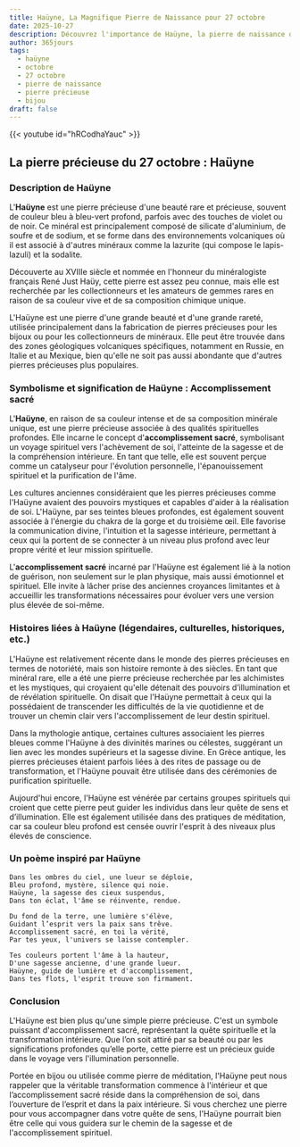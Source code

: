 ```yaml
---
title: Haüyne, La Magnifique Pierre de Naissance pour 27 octobre
date: 2025-10-27
description: Découvrez l'importance de Haüyne, la pierre de naissance du 27 octobre qui symbolise Accomplissement sacré. Laissez sa beauté et sa signification illuminer votre journée.
author: 365jours
tags:
  - haüyne
  - octobre
  - 27 octobre
  - pierre de naissance
  - pierre précieuse
  - bijou
draft: false
---
```


{{< youtube id="hRCodhaYauc" >}}

## La pierre précieuse du 27 octobre : Haüyne

### Description de Haüyne

L'**Haüyne** est une pierre précieuse d'une beauté rare et précieuse, souvent de couleur bleu à bleu-vert profond, parfois avec des touches de violet ou de noir. Ce minéral est principalement composé de silicate d'aluminium, de soufre et de sodium, et se forme dans des environnements volcaniques où il est associé à d'autres minéraux comme la lazurite (qui compose le lapis-lazuli) et la sodalite.

Découverte au XVIIIe siècle et nommée en l'honneur du minéralogiste français René Just Haüy, cette pierre est assez peu connue, mais elle est recherchée par les collectionneurs et les amateurs de gemmes rares en raison de sa couleur vive et de sa composition chimique unique.

L'Haüyne est une pierre d'une grande beauté et d'une grande rareté, utilisée principalement dans la fabrication de pierres précieuses pour les bijoux ou pour les collectionneurs de minéraux. Elle peut être trouvée dans des zones géologiques volcaniques spécifiques, notamment en Russie, en Italie et au Mexique, bien qu'elle ne soit pas aussi abondante que d'autres pierres précieuses plus populaires.

### Symbolisme et signification de Haüyne : Accomplissement sacré

L'**Haüyne**, en raison de sa couleur intense et de sa composition minérale unique, est une pierre précieuse associée à des qualités spirituelles profondes. Elle incarne le concept d'**accomplissement sacré**, symbolisant un voyage spirituel vers l'achèvement de soi, l'atteinte de la sagesse et de la compréhension intérieure. En tant que telle, elle est souvent perçue comme un catalyseur pour l'évolution personnelle, l'épanouissement spirituel et la purification de l'âme.

Les cultures anciennes considéraient que les pierres précieuses comme l'Haüyne avaient des pouvoirs mystiques et capables d'aider à la réalisation de soi. L'Haüyne, par ses teintes bleues profondes, est également souvent associée à l'énergie du chakra de la gorge et du troisième œil. Elle favorise la communication divine, l'intuition et la sagesse intérieure, permettant à ceux qui la portent de se connecter à un niveau plus profond avec leur propre vérité et leur mission spirituelle.

L'**accomplissement sacré** incarné par l'Haüyne est également lié à la notion de guérison, non seulement sur le plan physique, mais aussi émotionnel et spirituel. Elle invite à lâcher prise des anciennes croyances limitantes et à accueillir les transformations nécessaires pour évoluer vers une version plus élevée de soi-même.

### Histoires liées à Haüyne (légendaires, culturelles, historiques, etc.)

L'Haüyne est relativement récente dans le monde des pierres précieuses en termes de notoriété, mais son histoire remonte à des siècles. En tant que minéral rare, elle a été une pierre précieuse recherchée par les alchimistes et les mystiques, qui croyaient qu'elle détenait des pouvoirs d’illumination et de révélation spirituelle. On disait que l'Haüyne permettait à ceux qui la possédaient de transcender les difficultés de la vie quotidienne et de trouver un chemin clair vers l'accomplissement de leur destin spirituel.

Dans la mythologie antique, certaines cultures associaient les pierres bleues comme l'Haüyne à des divinités marines ou célestes, suggérant un lien avec les mondes supérieurs et la sagesse divine. En Grèce antique, les pierres précieuses étaient parfois liées à des rites de passage ou de transformation, et l'Haüyne pouvait être utilisée dans des cérémonies de purification spirituelle.

Aujourd'hui encore, l'Haüyne est vénérée par certains groupes spirituels qui croient que cette pierre peut guider les individus dans leur quête de sens et d’illumination. Elle est également utilisée dans des pratiques de méditation, car sa couleur bleu profond est censée ouvrir l'esprit à des niveaux plus élevés de conscience.

### Un poème inspiré par Haüyne

	Dans les ombres du ciel, une lueur se déploie,  
	Bleu profond, mystère, silence qui noie.  
	Haüyne, la sagesse des cieux suspendus,  
	Dans ton éclat, l'âme se réinvente, rendue.
	
	Du fond de la terre, une lumière s'élève,  
	Guidant l’esprit vers la paix sans trêve.  
	Accomplissement sacré, en toi la vérité,  
	Par tes yeux, l'univers se laisse contempler.
	
	Tes couleurs portent l'âme à la hauteur,  
	D'une sagesse ancienne, d'une grande lueur.  
	Haüyne, guide de lumière et d'accomplissement,  
	Dans tes flots, l'esprit trouve son firmament.

### Conclusion

L'Haüyne est bien plus qu'une simple pierre précieuse. C'est un symbole puissant d'accomplissement sacré, représentant la quête spirituelle et la transformation intérieure. Que l’on soit attiré par sa beauté ou par les significations profondes qu’elle porte, cette pierre est un précieux guide dans le voyage vers l'illumination personnelle.

Portée en bijou ou utilisée comme pierre de méditation, l'Haüyne peut nous rappeler que la véritable transformation commence à l'intérieur et que l’accomplissement sacré réside dans la compréhension de soi, dans l’ouverture de l’esprit et dans la paix intérieure. Si vous cherchez une pierre pour vous accompagner dans votre quête de sens, l'Haüyne pourrait bien être celle qui vous guidera sur le chemin de la sagesse et de l'accomplissement spirituel.